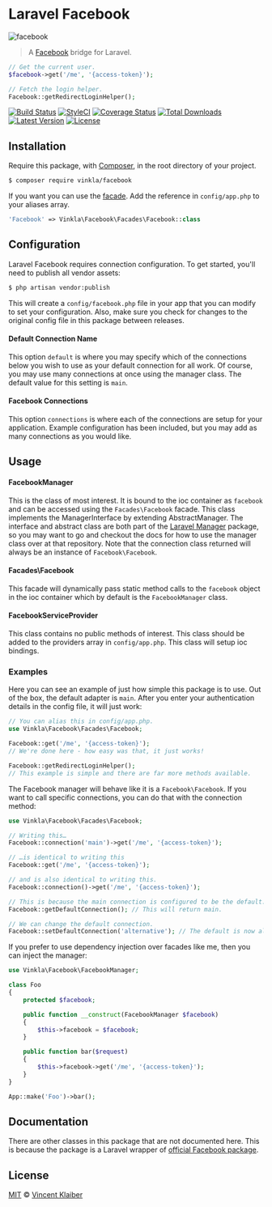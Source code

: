 # Laravel Facebook

![facebook](https://cloud.githubusercontent.com/assets/499192/8819568/a195be0a-304d-11e5-87e6-9a7cdebb32fe.png)

> A [Facebook](https://github.com/facebook/php-graph-sdk) bridge for Laravel.

```php
// Get the current user.
$facebook->get('/me', '{access-token}');

// Fetch the login helper.
Facebook::getRedirectLoginHelper();
```

[![Build Status](https://img.shields.io/travis/vinkla/laravel-facebook/master.svg?style=flat)](https://travis-ci.org/vinkla/laravel-facebook)
[![StyleCI](https://styleci.io/repos/35561124/shield?style=flat)](https://styleci.io/repos/35561124)
[![Coverage Status](https://img.shields.io/codecov/c/github/vinkla/laravel-facebook.svg?style=flat)](https://codecov.io/github/vinkla/laravel-facebook)
[![Total Downloads](https://img.shields.io/packagist/dt/vinkla/facebook.svg?style=flat)](https://packagist.org/packages/vinkla/facebook)
[![Latest Version](https://img.shields.io/github/release/vinkla/facebook.svg?style=flat)](https://github.com/vinkla/facebook/releases)
[![License](https://img.shields.io/packagist/l/vinkla/facebook.svg?style=flat)](https://packagist.org/packages/vinkla/facebook)

## Installation

Require this package, with [Composer](https://getcomposer.org/), in the root directory of your project.

```bash
$ composer require vinkla/facebook
```

If you want you can use the [facade](http://laravel.com/docs/facades). Add the reference in `config/app.php` to your aliases array.

```php
'Facebook' => Vinkla\Facebook\Facades\Facebook::class
```

## Configuration

Laravel Facebook requires connection configuration. To get started, you'll need to publish all vendor assets:

```bash
$ php artisan vendor:publish
```

This will create a `config/facebook.php` file in your app that you can modify to set your configuration. Also, make sure you check for changes to the original config file in this package between releases.

#### Default Connection Name

This option `default` is where you may specify which of the connections below you wish to use as your default connection for all work. Of course, you may use many connections at once using the manager class. The default value for this setting is `main`.

#### Facebook Connections

This option `connections` is where each of the connections are setup for your application. Example configuration has been included, but you may add as many connections as you would like.

## Usage

#### FacebookManager

This is the class of most interest. It is bound to the ioc container as `facebook` and can be accessed using the `Facades\Facebook` facade. This class implements the ManagerInterface by extending AbstractManager. The interface and abstract class are both part of the [Laravel Manager](https://github.com/GrahamCampbell/Laravel-Manager) package, so you may want to go and checkout the docs for how to use the manager class over at that repository. Note that the connection class returned will always be an instance of `Facebook\Facebook`.

#### Facades\Facebook

This facade will dynamically pass static method calls to the `facebook` object in the ioc container which by default is the `FacebookManager` class.

#### FacebookServiceProvider

This class contains no public methods of interest. This class should be added to the providers array in `config/app.php`. This class will setup ioc bindings.

### Examples

Here you can see an example of just how simple this package is to use. Out of the box, the default adapter is `main`. After you enter your authentication details in the config file, it will just work:

```php
// You can alias this in config/app.php.
use Vinkla\Facebook\Facades\Facebook;

Facebook::get('/me', '{access-token}');
// We're done here - how easy was that, it just works!

Facebook::getRedirectLoginHelper();
// This example is simple and there are far more methods available.
```

The Facebook manager will behave like it is a `Facebook\Facebook`. If you want to call specific connections, you can do that with the connection method:

```php
use Vinkla\Facebook\Facades\Facebook;

// Writing this…
Facebook::connection('main')->get('/me', '{access-token}');

// …is identical to writing this
Facebook::get('/me', '{access-token}');

// and is also identical to writing this.
Facebook::connection()->get('/me', '{access-token}');

// This is because the main connection is configured to be the default.
Facebook::getDefaultConnection(); // This will return main.

// We can change the default connection.
Facebook::setDefaultConnection('alternative'); // The default is now alternative.
```

If you prefer to use dependency injection over facades like me, then you can inject the manager:

```php
use Vinkla\Facebook\FacebookManager;

class Foo
{
    protected $facebook;

    public function __construct(FacebookManager $facebook)
    {
        $this->facebook = $facebook;
    }

    public function bar($request)
    {
        $this->facebook->get('/me', '{access-token}');
    }
}

App::make('Foo')->bar();
```

## Documentation
There are other classes in this package that are not documented here. This is because the package is a Laravel wrapper of [official Facebook package](https://github.com/facebook/php-graph-sdk#readme).

## License

[MIT](LICENSE) © [Vincent Klaiber](https://vinkla.com)
